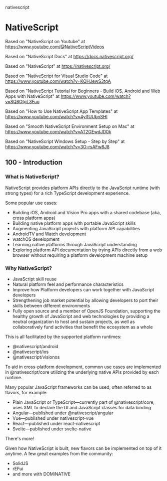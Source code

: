 nativescript
# NativeScript

Based on "NativeScript on Youtube" at https://www.youtube.com/@NativeScriptVideos

Based on "NativeScript Docs" at https://docs.nativescript.org/

Based on "NativeScript" at https://nativescript.org/

Based on "NativeScript for Visual Studio Code" at https://www.youtube.com/watch?v=KQHJewS3tqA

Based on "NativeScript Tutorial for Beginners - Build iOS, Android and Web Apps with NativeScript" at https://www.youtube.com/watch?v=8Q8OtgL3Fuo

Based on "How to Use NativeScript App Templates" at https://www.youtube.com/watch?v=4yIfUUbnSHI

Based on "Smooth NativeScript Environment Setup on Mac" at https://www.youtube.com/watch?v=AT2GEwdJD0k

Based on "NativeScript Windows Setup - Step by Step" at https://www.youtube.com/watch?v=3O-rsAFw8J8

## 100 - Introduction

### What is NativeScript?​

NativeScript provides platform APIs directly to the JavaScript runtime (with strong types) for a rich TypeScript development experience.

Some popular use cases:

- Building iOS, Android and Vision Pro apps with a shared codebase (aka, cross platform apps)
- Building native platform apps with portable JavaScript skills
- Augmenting JavaScript projects with platform API capabilities
- AndroidTV and Watch development
- watchOS development
- Learning native platforms through JavaScript understanding
- Exploring platform API documentation by trying APIs directly from a web browser without requiring a platform development machine setup


### Why NativeScript?​

- JavaScript skill reuse
- Natural platform feel and performance characteristics
- Improve how Platform developers can work together with JavaScript developers
- Strengthening job market potential by allowing developers to port their skills between different environments
- Fully open source and a member of OpenJS Foundation, supporting the healthy growth of JavaScript and web technologies by providing a neutral organization to host and sustain projects, as well as collaboratively fund activities that benefit the ecosystem as a whole

This is all facilitated by the supported platform runtimes:

- @nativescript/android
- @nativescript/ios
- @nativescript/visionos

To aid in cross-platform development, common use cases are implemented in @nativescript/core utilizing the underlying native APIs provided by each runtime.

Many popular JavaScript frameworks can be used; often referred to as flavors, for example:

- Plain JavaScript or TypeScript—currently part of @nativescript/core, uses XML to declare the UI and JavaScript classes for data binding
- Angular—published under @nativescript/angular
- Vue—published under nativescript-vue
- React—published under react-nativescript
- Svelte—published under svelte-native

There's more!

Given how NativeScript is built, new flavors can be implemented on top of it anytime. A few great examples from the community:

- SolidJS
- rEFui
- and more with DOMiNATIVE
